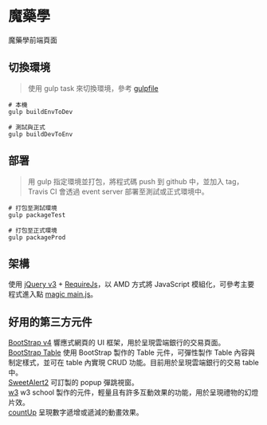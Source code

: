 # 魔藥學
魔藥學前端頁面

## 切換環境
> 使用 gulp task 來切換環境，參考 [gulpfile](gulpfile.js)

```shell
# 本機
gulp buildEnvToDev

# 測試與正式
gulp buildDevToEnv
```

## 部署
> 用 gulp 指定環境並打包，將程式碼 push 到 github 中，並加入 tag，Travis CI 會透過 event server 部署至測試或正式環境中。

```shell
# 打包至測試環境
gulp packageTest

# 打包至正式環境
gulp packageProd
```

## 架構
使用 [jQuery v3](https://sweetalert2.github.io) + [RequireJs](http://requirejs.org/)，以 AMD 方式將 JavaScript 模組化，可參考主要程式進入點 [magic main.js](src/js/magic/main.js)。

## 好用的第三方元件
[BootStrap v4](https://getbootstrap.com) 響應式網頁的 UI 框架，用於呈現雲端銀行的交易頁面。    
[BootStrap Table](http://bootstrap-table.wenzhixin.net.cn) 使用 BootStrap 製作的 Table 元件，可彈性製作 Table 內容與制定樣式，並可在 table 內實現 CRUD 功能。目前用於呈現雲端銀行的交易 table 中。    
[SweetAlert2](https://sweetalert2.github.io) 可訂製的 popup 彈跳視窗。    
[w3](http://webdevable.com/w3schools/w3js/default.html) w3 school 製作的元件，輕量且有許多互動效果的功能，用於呈現禮物的幻燈片效。    
[countUp](https://inorganik.github.io/countUp.js/) 呈現數字遞增或遞減的動畫效果。
